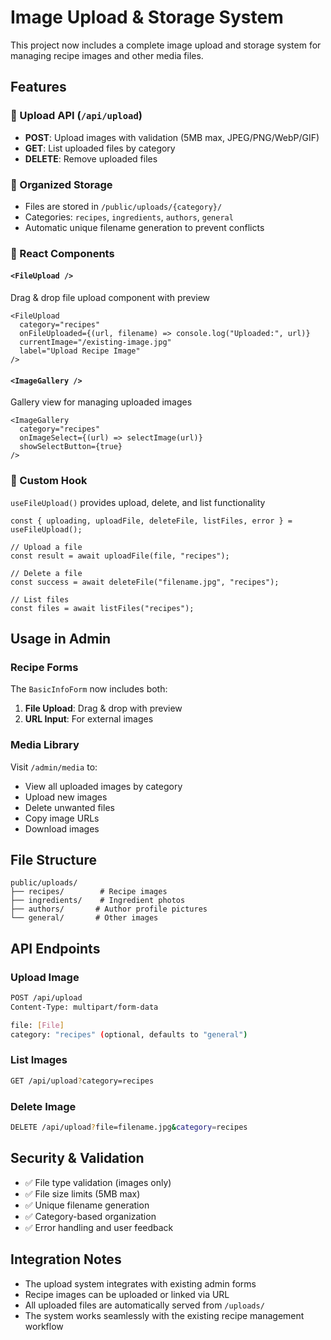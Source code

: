 # Image Upload & Storage System

This project now includes a complete image upload and storage system for managing recipe images and other media files.

## Features

### 🚀 Upload API (`/api/upload`)

- **POST**: Upload images with validation (5MB max, JPEG/PNG/WebP/GIF)
- **GET**: List uploaded files by category
- **DELETE**: Remove uploaded files

### 📁 Organized Storage

- Files are stored in `/public/uploads/{category}/`
- Categories: `recipes`, `ingredients`, `authors`, `general`
- Automatic unique filename generation to prevent conflicts

### 🎨 React Components

#### `<FileUpload />`

Drag & drop file upload component with preview

```tsx
<FileUpload
  category="recipes"
  onFileUploaded={(url, filename) => console.log("Uploaded:", url)}
  currentImage="/existing-image.jpg"
  label="Upload Recipe Image"
/>
```

#### `<ImageGallery />`

Gallery view for managing uploaded images

```tsx
<ImageGallery
  category="recipes"
  onImageSelect={(url) => selectImage(url)}
  showSelectButton={true}
/>
```

### 🔧 Custom Hook

`useFileUpload()` provides upload, delete, and list functionality

```tsx
const { uploading, uploadFile, deleteFile, listFiles, error } = useFileUpload();

// Upload a file
const result = await uploadFile(file, "recipes");

// Delete a file
const success = await deleteFile("filename.jpg", "recipes");

// List files
const files = await listFiles("recipes");
```

## Usage in Admin

### Recipe Forms

The `BasicInfoForm` now includes both:

1. **File Upload**: Drag & drop with preview
2. **URL Input**: For external images

### Media Library

Visit `/admin/media` to:

- View all uploaded images by category
- Upload new images
- Delete unwanted files
- Copy image URLs
- Download images

## File Structure

```
public/uploads/
├── recipes/        # Recipe images
├── ingredients/    # Ingredient photos
├── authors/       # Author profile pictures
└── general/       # Other images
```

## API Endpoints

### Upload Image

```bash
POST /api/upload
Content-Type: multipart/form-data

file: [File]
category: "recipes" (optional, defaults to "general")
```

### List Images

```bash
GET /api/upload?category=recipes
```

### Delete Image

```bash
DELETE /api/upload?file=filename.jpg&category=recipes
```

## Security & Validation

- ✅ File type validation (images only)
- ✅ File size limits (5MB max)
- ✅ Unique filename generation
- ✅ Category-based organization
- ✅ Error handling and user feedback

## Integration Notes

- The upload system integrates with existing admin forms
- Recipe images can be uploaded or linked via URL
- All uploaded files are automatically served from `/uploads/`
- The system works seamlessly with the existing recipe management workflow
